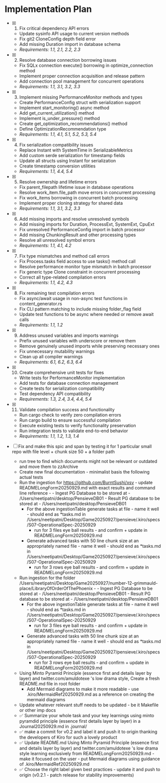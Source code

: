 # Implementation Plan

- [x] 1. Fix critical dependency API errors
  - Update sysinfo API usage to current version methods
  - Fix git2 CloneConfig depth field error
  - Add missing Duration import in database schema
  - _Requirements: 1.1, 2.1, 2.2, 2.3_

- [x] 2. Resolve database connection borrowing issues
  - Fix SQLx connection execute() borrowing in optimize_connection method
  - Implement proper connection acquisition and release pattern
  - Add connection pool management for concurrent operations
  - _Requirements: 1.1, 3.1, 3.2, 3.3_

- [x] 3. Implement missing PerformanceMonitor methods and types
  - Create PerformanceConfig struct with serialization support
  - Implement start_monitoring() async method
  - Add get_current_utilization() method
  - Implement is_under_pressure() method
  - Create get_optimization_recommendations() method
  - Define OptimizationRecommendation type
  - _Requirements: 1.1, 4.1, 5.1, 5.2, 5.3, 5.4_

- [x] 4. Fix serialization compatibility issues
  - Replace Instant with SystemTime in SerializableMetrics
  - Add custom serde serialization for timestamp fields
  - Update all structs using Instant for serialization
  - Create timestamp conversion utilities
  - _Requirements: 1.1, 4.4, 5.4_

- [x] 5. Resolve ownership and lifetime errors
  - Fix parent_filepath lifetime issue in database operations
  - Resolve work_item.file_path move errors in concurrent processing
  - Fix work_items borrowing in concurrent batch processing
  - Implement proper cloning strategy for shared data
  - _Requirements: 1.1, 3.1, 3.2, 3.3_

- [x] 6. Add missing imports and resolve unresolved symbols
  - Add missing imports for Duration, ProcessExt, SystemExt, CpuExt
  - Fix unresolved PerformanceConfig import in batch processor
  - Add missing ChunkingResult and other processing types
  - Resolve all unresolved symbol errors
  - _Requirements: 1.1, 4.1, 4.2_

- [x] 7. Fix type mismatches and method call errors
  - Fix Process.tasks field access to use tasks() method call
  - Resolve performance monitor type mismatch in batch processor
  - Fix generic type Clone constraint in concurrent processing
  - Correct all type-related compilation errors
  - _Requirements: 1.1, 4.2, 4.3_

- [x] 8. Fix remaining test compilation errors
  - Fix async/await usage in non-async test functions in content_generator.rs
  - Fix CLI pattern matching to include missing folder_flag field
  - Update test functions to be async where needed or remove await calls
  - _Requirements: 1.1, 1.2_

- [x] 9. Address unused variables and imports warnings
  - Prefix unused variables with underscore or remove them
  - Remove genuinely unused imports while preserving necessary ones
  - Fix unnecessary mutability warnings
  - Clean up all compiler warnings
  - _Requirements: 6.1, 6.2, 6.3, 6.4_

- [x] 10. Create comprehensive unit tests for fixes
  - Write tests for PerformanceMonitor implementation
  - Add tests for database connection management
  - Create tests for serialization compatibility
  - Test dependency API compatibility
  - _Requirements: 1.3, 2.4, 3.4, 4.4, 5.4_

- [x] 11. Validate compilation success and functionality
  - Run cargo check to verify zero compilation errors
  - Run cargo build to ensure successful compilation
  - Execute existing tests to verify functionality preservation
  - Run integration tests to validate end-to-end behavior
  - _Requirements: 1.1, 1.2, 1.3, 1.4_

- [ ] Fix and make this spic and span by testing it for 1 particular small repo with file level + chunk size 50 + a folder path
    - run tree to find which documents might not be relevant or outdated and move them to zzArchive
    - Create new final documentation - minimalist basis the following actual tests
    - Run the ingestion for https://github.com/BurntSushi/xsv - update READMELongForm20250929.md with exact results and command line reference - - Ingest PG Database to be stored at - /Users/neetipatni/desktop/PensieveDB01 - Result PG database to be stored at -  /Users/neetipatni/desktop/PensieveDB01
        - For the above ingestionTable generate tasks at file - name it well - should end as *tasks.md in /Users/neetipatni/Desktop/Game20250927/pensieve/.kiro/specs/S07-OperationalSpec-20250929
            - run for 3 files eye ball results - and confirm + update in READMELongForm20250929.md
        - Generate advanced tasks with 50 line chunk size at an appropriately named file - name it well - should end as *tasks.md in /Users/neetipatni/Desktop/Game20250927/pensieve/.kiro/specs/S07-OperationalSpec-20250929
            - run for 3 rows eye ball results - and confirm + update in READMELongForm20250929.md
    - Run ingestion for the folder /Users/neetipatni/Desktop/Game20250927/number-12-grimmauld-place/LibraryOfOrderOfThePhoenix - - Ingest PG Database to be stored at - /Users/neetipatni/desktop/PensieveDB01 - Result PG database to be stored at -  /Users/neetipatni/desktop/PensieveDB01
        - For the above ingestionTable generate tasks at file - name it well - should end as *tasks.md in /Users/neetipatni/Desktop/Game20250927/pensieve/.kiro/specs/S07-OperationalSpec-20250929
            - run for 3 files eye ball results - and confirm + update in READMELongForm20250929.md
        - Generate advanced tasks with 50 line chunk size at an appropriately named file - name it well - should end as *tasks.md in /Users/neetipatni/Desktop/Game20250927/pensieve/.kiro/specs/S07-OperationalSpec-20250929
            - run for 3 rows eye ball results - and confirm + update in READMELongForm20250929.md
    - Using Minto Pyramid Principle (essence first and details layer by layer) and twitter.com/amuldotexe 's low drama style, Create a fresh README.md file in root folder
        - Add Mermaid diagrams to make it more readable - use .kiro/MermaidRef20250929.md as a reference on creating the mermaid diagrams
    - Update whatever relevant stuff needs to be updated - be it Makefile or other imp docs
    - ✅ Summarize your whole task and your key learnings using minto pyramdid principle (essence first details layer by layer) in a Journal20250929.md in .journal/ 
    - ✅ make a commit for v0.2 and label it and push it to origin thanking the developers of Kiro for such a lovely product
    - ✅ Update README.md Using Minto Pyramid Principle (essence first and details layer by layer) and twitter.com/amuldotexe 's low drama style learning exclusively from READMELongForm20250929.md - make it focused on the user - put Mermaid diagrams using guidance of .kiro/MermaidRef20250929.md
    - ✅ Choose the right label given best practices - update it and push to origin (v0.2.1 - patch release for stability improvements)



    


  